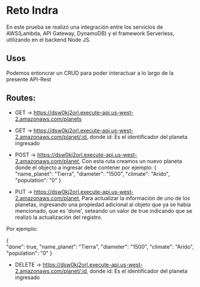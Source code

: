 # Reto Indra

En este prueba se realizó una integración entre los servicios de AWS(Lambda, API Gateway, DynamoDB) y el framework Serverless, utilizando en el backend Node JS.

## Usos
Podemos entoncrar un CRUD para poder interactuar a lo largo de la presente API-Rest

## Routes:
- GET → https://dsw0kj2orl.execute-api.us-west-2.amazonaws.com/planets

- GET → https://dsw0kj2orl.execute-api.us-west-2.amazonaws.com/planet/:id, donde id: Es el identificador del planeta ingresado

- POST → https://dsw0kj2orl.execute-api.us-west-2.amazonaws.com/planet, Con esta ruta creamos un nuevo planeta donde el objecto a ingresar debe contener por ejemplo:
{   
    "name_planet": "Tierra",
    "diameter": "1500",
    "climate": "Arido",
    "population": "0"
}

- PUT → https://dsw0kj2orl.execute-api.us-west-2.amazonaws.com/planet, Para actualizar la información de uno de los planetas, ingresando una propiedad adicional al objeto que ya se había mencionado, que es 'done', seteando un valor de true indicando que se realizó la actualización del registro. 

Por ejemplo:

{   
    "done": true,
    "name_planet": "Tierra",
    "diameter": "1500",
    "climate": "Arido",
    "population": "0"
}

- DELETE →  https://dsw0kj2orl.execute-api.us-west-2.amazonaws.com/planet/:id, donde id: Es el identificador del planeta ingresado

